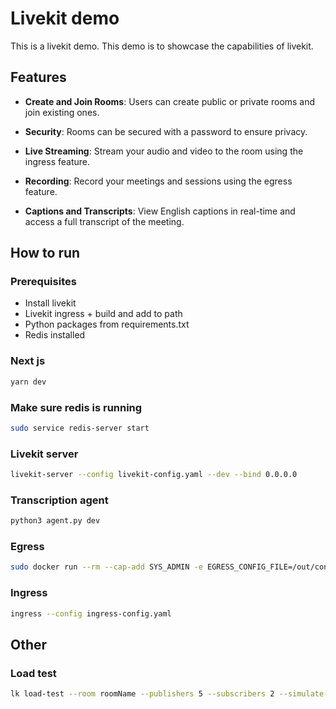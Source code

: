 # Livekit demo

This is a livekit demo. This demo is to showcase the capabilities of livekit.

## Features

- **Create and Join Rooms**: Users can create public or private rooms and join existing ones.

- **Security**: Rooms can be secured with a password to ensure privacy.

- **Live Streaming**: Stream your audio and video to the room using the ingress feature.

- **Recording**: Record your meetings and sessions using the egress feature.

- **Captions and Transcripts**: View English captions in real-time and access a full transcript of the meeting.

## How to run

### Prerequisites

- Install livekit
- Livekit ingress + build and add to path
- Python packages from requirements.txt
- Redis installed

### Next js

```bash
yarn dev
```

### Make sure redis is running

```bash
sudo service redis-server start
```

### Livekit server

```bash
livekit-server --config livekit-config.yaml --dev --bind 0.0.0.0
```

### Transcription agent

```bash
python3 agent.py dev
```

### Egress

```bash
sudo docker run --rm --cap-add SYS_ADMIN -e EGRESS_CONFIG_FILE=/out/config.yaml -v ~/livekit-egress:/out/   livekit/egress
```

### Ingress

```bash
ingress --config ingress-config.yaml
```

## Other

### Load test

```bash
lk load-test --room roomName --publishers 5 --subscribers 2 --simulate-speakers
```
